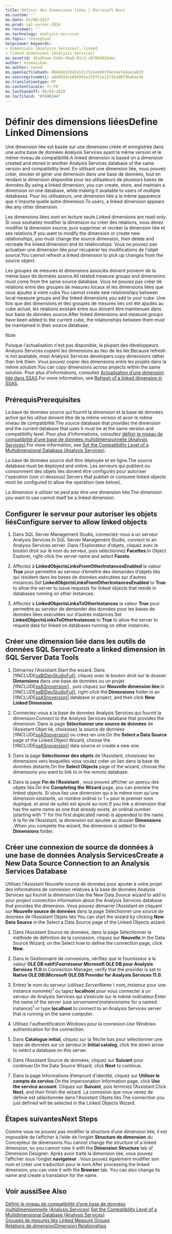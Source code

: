 ```yaml
---
title: Définir des dimensions liées | Microsoft Docs
ms.custom: ''
ms.date: 03/08/2017
ms.prod: sql-server-2014
ms.reviewer: ''
ms.technology: analysis-services
ms.topic: conceptual
helpviewer_keywords:
- dimensions [Analysis Services], linked
- linked dimensions [Analysis Services]
ms.assetid: d5ad5eae-5dde-46a6-91c3-c8766d016dec
author: minewiskan
ms.author: owend
ms.openlocfilehash: 088dda52042a53c252eed8d759e54af4dee1a029
ms.sourcegitcommit: ad4d92dce894592a259721a1571b1d8736abacdb
ms.translationtype: MT
ms.contentlocale: fr-FR
ms.lasthandoff: 08/04/2020
ms.locfileid: "87696244"
---
```

# <a name="define-linked-dimensions"></a><span data-ttu-id="f3519-102">Définir des dimensions liées</span><span class="sxs-lookup"><span data-stu-id="f3519-102">Define Linked Dimensions</span></span>
  <span data-ttu-id="f3519-103">Une dimension liée est basée sur une dimension créée et enregistrée dans une autre base de données Analysis Services ayant la même version et le même niveau de compatibilité.</span><span class="sxs-lookup"><span data-stu-id="f3519-103">A linked dimension is based on a dimension created and stored in another Analysis Services database of the same version and compatibility level.</span></span> <span data-ttu-id="f3519-104">En utilisant une dimension liée, vous pouvez créer, stocker et gérer une dimension dans une base de données, tout en rendant la dimension disponible pour les utilisateurs de plusieurs bases de données.</span><span class="sxs-lookup"><span data-stu-id="f3519-104">By using a linked dimension, you can create, store, and maintain a dimension on one database, while making it available to users of multiple databases.</span></span> <span data-ttu-id="f3519-105">Pour les utilisateurs, une dimension liée a la même apparence que n'importe quelle autre dimension.</span><span class="sxs-lookup"><span data-stu-id="f3519-105">To users, a linked dimension appears like any other dimension.</span></span>  
  
 <span data-ttu-id="f3519-106">Les dimensions liées sont en lecture seule.</span><span class="sxs-lookup"><span data-stu-id="f3519-106">Linked dimensions are read-only.</span></span> <span data-ttu-id="f3519-107">Si vous souhaitez modifier la dimension ou créer des relations, vous devez modifier la dimension source, puis supprimer et recréer la dimension liée et ses relations.</span><span class="sxs-lookup"><span data-stu-id="f3519-107">If you want to modify the dimension or create new relationships, you must change the source dimension, then delete and recreate the linked dimension and its relationships.</span></span> <span data-ttu-id="f3519-108">Vous ne pouvez pas actualiser une dimension liée pour récupérer les modifications de l'objet source.</span><span class="sxs-lookup"><span data-stu-id="f3519-108">You cannot refresh a linked dimension to pick up changes from the source object.</span></span>  
  
 <span data-ttu-id="f3519-109">Les groupes de mesures et dimensions associés doivent provenir de la même base de données source.</span><span class="sxs-lookup"><span data-stu-id="f3519-109">All related measure groups and dimensions must come from the same source database.</span></span> <span data-ttu-id="f3519-110">Vous ne pouvez pas créer de relations entre des groupes de mesures locaux et les dimensions liées que vous ajoutez à votre cube.</span><span class="sxs-lookup"><span data-stu-id="f3519-110">You cannot create new relationships between local measure groups and the linked dimensions you add to your cube.</span></span> <span data-ttu-id="f3519-111">Une fois que des dimensions et des groupes de mesures liés ont été ajoutés au cube actuel, les relations existant entre eux doivent être maintenues dans leur base de données source.</span><span class="sxs-lookup"><span data-stu-id="f3519-111">After linked dimensions and measure groups have been added to the current cube, the relationships between them must be maintained in their source database.</span></span>  
  
> [!NOTE]  
>  <span data-ttu-id="f3519-112">Puisque l'actualisation n'est pas disponible, la plupart des développeurs Analysis Services copient les dimensions au lieu de les lier.</span><span class="sxs-lookup"><span data-stu-id="f3519-112">Because refresh is not available, most Analysis Services developers copy dimensions rather than link them.</span></span> <span data-ttu-id="f3519-113">Vous pouvez copier des dimensions entre les projets dans la même solution.</span><span class="sxs-lookup"><span data-stu-id="f3519-113">You can copy dimensions across projects within the same solution.</span></span> <span data-ttu-id="f3519-114">Pour plus d’informations, consultez [Actualisation d’une dimension liée dans SSAS](http://sqlblog.com/blogs/marco_russo/archive/2006/09/12/refresh-of-a-linked-dimension-in-ssas.aspx).</span><span class="sxs-lookup"><span data-stu-id="f3519-114">For more information, see [Refresh of a linked dimension in SSAS](http://sqlblog.com/blogs/marco_russo/archive/2006/09/12/refresh-of-a-linked-dimension-in-ssas.aspx).</span></span>  
  
## <a name="prerequisites"></a><span data-ttu-id="f3519-115">Prérequis</span><span class="sxs-lookup"><span data-stu-id="f3519-115">Prerequisites</span></span>  
 <span data-ttu-id="f3519-116">La base de données source qui fournit la dimension et la base de données active qui les utilise doivent être de la même version et avoir le même niveau de compatibilité.</span><span class="sxs-lookup"><span data-stu-id="f3519-116">The source database that provides the dimension and the current database that uses it must be at the same version and compatibility level.</span></span> <span data-ttu-id="f3519-117">Pour plus d’informations, consultez [définir le niveau de compatibilité d’une base de données multidimensionnelle &#40;Analysis Services&#41;](compatibility-level-of-a-multidimensional-database-analysis-services.md).</span><span class="sxs-lookup"><span data-stu-id="f3519-117">For more information, see [Set the Compatibility Level of a Multidimensional Database &#40;Analysis Services&#41;](compatibility-level-of-a-multidimensional-database-analysis-services.md).</span></span>  
  
 <span data-ttu-id="f3519-118">La base de données source doit être déployée et en ligne.</span><span class="sxs-lookup"><span data-stu-id="f3519-118">The source database must be deployed and online.</span></span> <span data-ttu-id="f3519-119">Les serveurs qui publient ou consomment des objets liés doivent être configurés pour autoriser l'opération (voir ci-dessous).</span><span class="sxs-lookup"><span data-stu-id="f3519-119">Servers that publish or consume linked objects must be configured to allow the operation (see below).</span></span>  
  
 <span data-ttu-id="f3519-120">La dimension à utiliser ne peut pas être une dimension liée.</span><span class="sxs-lookup"><span data-stu-id="f3519-120">The dimension you want to use cannot itself be a linked dimension.</span></span>  
  
## <a name="configure-server-to-allow-linked-objects"></a><span data-ttu-id="f3519-121">Configurer le serveur pour autoriser les objets liés</span><span class="sxs-lookup"><span data-stu-id="f3519-121">Configure server to allow linked objects</span></span>  
  
1.  <span data-ttu-id="f3519-122">Dans SQL Server Management Studio, connectez-vous à un serveur Analysis Services.</span><span class="sxs-lookup"><span data-stu-id="f3519-122">In SQL Server Management Studio, connect to an Analysis Services server.</span></span> <span data-ttu-id="f3519-123">Dans l’Explorateur d’objets, cliquez avec le bouton droit sur le nom du serveur, puis sélectionnez **Facettes**.</span><span class="sxs-lookup"><span data-stu-id="f3519-123">In Object Explorer, right-click the server name and select **Facets**.</span></span>  
  
2.  <span data-ttu-id="f3519-124">Affectez à **LinkedObjectsLinksFromOtherInstancesEnabled** la valeur **True** pour permettre au serveur d’émettre des demandes d’objets liés qui résident dans les bases de données exécutées sur d’autres instances.</span><span class="sxs-lookup"><span data-stu-id="f3519-124">Set **LinkedObjectsLinksFromOtherInstancesEnabled** to **True** to allow the server to issue requests for linked objects that reside in databases running on other instances.</span></span>  
  
3.  <span data-ttu-id="f3519-125">Affectez à **LinkedObjectsLinksToOtherInstances** la valeur **True** pour permettre au serveur de demander des données pour les bases de données liées exécutées sur d’autres instances.</span><span class="sxs-lookup"><span data-stu-id="f3519-125">Set **LinkedObjectsLinksToOtherInstances** to **True** to allow the server to request data for linked on databases running on other instances.</span></span>  
  
## <a name="create-a-linked-dimension-in-sql-server-data-tools"></a><span data-ttu-id="f3519-126">Créer une dimension liée dans les outils de données SQL Server</span><span class="sxs-lookup"><span data-stu-id="f3519-126">Create a linked dimension in SQL Server Data Tools</span></span>  
  
1.  <span data-ttu-id="f3519-127">Démarrez l'Assistant.</span><span class="sxs-lookup"><span data-stu-id="f3519-127">Start the wizard.</span></span> <span data-ttu-id="f3519-128">Dans [!INCLUDE[ssBIDevStudioFull](../../includes/ssbidevstudiofull-md.md)], cliquez avec le bouton droit sur le dossier **Dimensions** dans une base de données ou un projet [!INCLUDE[ssASnoversion](../../includes/ssasnoversion-md.md)] , puis cliquez sur **Nouvelle dimension liée**.</span><span class="sxs-lookup"><span data-stu-id="f3519-128">In [!INCLUDE[ssBIDevStudioFull](../../includes/ssbidevstudiofull-md.md)], right-click the **Dimensions** folder in an [!INCLUDE[ssASnoversion](../../includes/ssasnoversion-md.md)] database or project, and then click **New Linked Dimension**.</span></span>  
  
2.  <span data-ttu-id="f3519-129">Connectez-vous à la base de données Analysis Services qui fournit la dimension.</span><span class="sxs-lookup"><span data-stu-id="f3519-129">Connect to the Analysis Services database that provides the dimension.</span></span> <span data-ttu-id="f3519-130">Dans la page **Sélectionner une source de données** de l’Assistant Objet lié, choisissez la source de données [!INCLUDE[ssASnoversion](../../includes/ssasnoversion-md.md)] ou créez-en une.</span><span class="sxs-lookup"><span data-stu-id="f3519-130">On the **Select a Data Source** page of the Linked Object Wizard, choose the [!INCLUDE[ssASnoversion](../../includes/ssasnoversion-md.md)] data source or create a new one.</span></span>  
  
3.  <span data-ttu-id="f3519-131">Dans la page **Sélectionner des objets** de l’Assistant, choisissez les dimensions vers lesquelles vous voulez créer un lien dans la base de données distante.</span><span class="sxs-lookup"><span data-stu-id="f3519-131">On the **Select Objects** page of the wizard, choose the dimensions you want to link to in the remote database.</span></span>  
  
4.  <span data-ttu-id="f3519-132">Dans la page **Fin de l’Assistant** , vous pouvez afficher un aperçu des objets liés.</span><span class="sxs-lookup"><span data-stu-id="f3519-132">On the **Completing the Wizard** page, you can preview the linked objects.</span></span> <span data-ttu-id="f3519-133">Si vous liez une dimension qui a le même nom qu'une dimension existante, un nombre ordinal (« 1 » pour le premier nom dupliqué, et ainsi de suite) est ajouté au nom.</span><span class="sxs-lookup"><span data-stu-id="f3519-133">If you link a dimension that has the same name as one that already exists, an ordinal number (starting with '1' for the first duplicated name) is appended to the name.</span></span> <span data-ttu-id="f3519-134">À la fin de l’Assistant, la dimension est ajoutée au dossier **Dimensions** .</span><span class="sxs-lookup"><span data-stu-id="f3519-134">When you complete the wizard, the dimension is added to the **Dimensions** folder.</span></span>  
  
##  <a name="create-a-new-data-source-connection-to-an-analysis-services-database"></a><a name="bkmk_CreateNew"></a> <span data-ttu-id="f3519-135">Créer une connexion de source de données à une base de données Analysis Services</span><span class="sxs-lookup"><span data-stu-id="f3519-135">Create a New Data Source Connection to an Analysis Services Database</span></span>  
 <span data-ttu-id="f3519-136">Utilisez l'Assistant Nouvelle source de données pour ajouter à votre projet des informations de connexion relatives à la base de données Analysis Services qui fournit la dimension.</span><span class="sxs-lookup"><span data-stu-id="f3519-136">Use the New Data Source wizard to add to your project connection information about the Analysis Services database that provides the dimension.</span></span> <span data-ttu-id="f3519-137">Vous pouvez démarrer l’Assistant en cliquant sur **Nouvelle source de données** dans la page Sélectionner une source de données de l’Assistant Objets liés.</span><span class="sxs-lookup"><span data-stu-id="f3519-137">You can start the wizard by clicking **New Data Source** in the Select a Data Source page of the Linked Objects wizard.</span></span>  
  
1.  <span data-ttu-id="f3519-138">Dans l’Assistant Source de données, dans la page Sélectionner la méthode de définition de la connexion, cliquez sur **Nouvelle**.</span><span class="sxs-lookup"><span data-stu-id="f3519-138">In the Data Source Wizard, on the Select how to define the connection page, click **New**.</span></span>  
  
2.  <span data-ttu-id="f3519-139">Dans le Gestionnaire de connexions, vérifiez que le fournisseur a la valeur **OLE DB natif\Fournisseur Microsoft OLE DB pour Analysis Services 11.0**.</span><span class="sxs-lookup"><span data-stu-id="f3519-139">In Connection Manager, verify that the provider is set to **Native OLE DB\Microsoft OLE DB Provider for Analysis Services 11.0**.</span></span>  
  
3.  <span data-ttu-id="f3519-140">Entrez le nom du serveur (utilisez *ServerName* \\ *nom_instance* pour une instance nommée)<sup>1</sup> ou tapez **localhost** pour vous connecter à un serveur de Analysis Services qui s’exécute sur le même ordinateur.</span><span class="sxs-lookup"><span data-stu-id="f3519-140">Enter the name of the server (use *servername*\\*instancename* for a named instance)<sup>1</sup> or type **localhost** to connect to an Analysis Services server that is running on the same computer.</span></span>  
  
4.  <span data-ttu-id="f3519-141">Utilisez l'authentification Windows pour la connexion.</span><span class="sxs-lookup"><span data-stu-id="f3519-141">Use Windows authentication for the connection.</span></span>  
  
5.  <span data-ttu-id="f3519-142">Dans **Catalogue initial**, cliquez sur la flèche bas pour sélectionner une base de données sur ce serveur.</span><span class="sxs-lookup"><span data-stu-id="f3519-142">In **Initial catalog**, click the down arrow to select a database on this server.</span></span>  
  
6.  <span data-ttu-id="f3519-143">Dans l’Assistant Source de données, cliquez sur **Suivant** pour continuer.</span><span class="sxs-lookup"><span data-stu-id="f3519-143">On the Data Source Wizard, click **Next** to continue.</span></span>  
  
7.  <span data-ttu-id="f3519-144">Dans la page Informations d’emprunt d’identité, cliquez sur **Utiliser le compte de service**.</span><span class="sxs-lookup"><span data-stu-id="f3519-144">On the Impersonation Information page, click **Use the service account**.</span></span> <span data-ttu-id="f3519-145">Cliquez sur **Suivant**, puis terminez l’Assistant.</span><span class="sxs-lookup"><span data-stu-id="f3519-145">Click **Next**, and then finish the wizard.</span></span> <span data-ttu-id="f3519-146">La connexion que vous venez de définie est sélectionnée dans l'Assistant Objets liés.</span><span class="sxs-lookup"><span data-stu-id="f3519-146">The connection you just defined will be selected in the Linked Objects Wizard.</span></span>  
  
## <a name="next-steps"></a><span data-ttu-id="f3519-147">Étapes suivantes</span><span class="sxs-lookup"><span data-stu-id="f3519-147">Next Steps</span></span>  
 <span data-ttu-id="f3519-148">Comme vous ne pouvez pas modifier la structure d’une dimension liée, il est impossible de l’afficher à l’aide de l’onglet **Structure de dimension** du Concepteur de dimensions.</span><span class="sxs-lookup"><span data-stu-id="f3519-148">You cannot change the structure of a linked dimension, so you cannot view it with the **Dimension Structure** tab of Dimension Designer.</span></span> <span data-ttu-id="f3519-149">Après avoir traité la dimension liée, vous pouvez l’afficher sous l’onglet **navigateur** . Vous pouvez également modifier son nom et créer une traduction pour le nom.</span><span class="sxs-lookup"><span data-stu-id="f3519-149">After processing the linked dimension, you can view it with the **Browser** tab. You can also change its name and create a translation for the name.</span></span>  
  
## <a name="see-also"></a><span data-ttu-id="f3519-150">Voir aussi</span><span class="sxs-lookup"><span data-stu-id="f3519-150">See Also</span></span>  
 <span data-ttu-id="f3519-151">[Définir le niveau de compatibilité d’une base de données multidimensionnelle &#40;Analysis Services&#41;](compatibility-level-of-a-multidimensional-database-analysis-services.md) </span><span class="sxs-lookup"><span data-stu-id="f3519-151">[Set the Compatibility Level of a Multidimensional Database &#40;Analysis Services&#41;](compatibility-level-of-a-multidimensional-database-analysis-services.md) </span></span>  
 <span data-ttu-id="f3519-152">[Groupes de mesures liés](linked-measure-groups.md) </span><span class="sxs-lookup"><span data-stu-id="f3519-152">[Linked Measure Groups](linked-measure-groups.md) </span></span>  
 [<span data-ttu-id="f3519-153">Relations de dimension</span><span class="sxs-lookup"><span data-stu-id="f3519-153">Dimension Relationships</span></span>](../multidimensional-models-olap-logical-cube-objects/dimension-relationships.md)  
  
  
